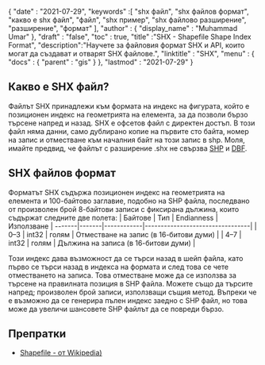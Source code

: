 {
  "date" : "2021-07-29",
  "keywords" :[ "shx файл", "shx файлов формат", "какво е shx файл", "файл", "shx пример", "shx файлово разширение", "разширение", "формат" ],
  "author" : {
    "display_name" : "Muhammad Umar"
},
  "draft" : "false",
  "toc" : true,
  "title" :"SHX - Shapefile Shape Index Format",
  "description":"Научете за файловия формат SHX и API, които могат да създават и отварят SHX файлове.",
  "linktitle" : "SHX",
  "menu" : {
    "docs" : {
      "parent" : "gis"
}
},
  "lastmod" : "2021-07-29"
}

## Какво е SHX файл?
Файлът SHX принадлежи към формата на индекс на фигурата, който е позиционен индекс на геометрията на елемента, за да позволи бързо търсене напред и назад. SHX е офсетов файл с директен достъп. В този файл няма данни, само дублирано копие на първите сто байта, номер на запис и отместване към началния байт на този запис в shp. Моля, имайте предвид, че файлът с разширение .shx не свързва [SHP](/bg/gis/shp/) и [DBF](/bg/database/dbf).

## SHX файлов формат
Форматът SHX съдържа позиционен индекс на геометрията на елемента и 100-байтово заглавие, подобно на SHP файла, последвано от произволен брой 8-байтови записи с фиксирана дължина, които съдържат следните две полета:
| Байтове | Тип | Endianness | Използване |
-------|-------|------------|---------------------------------|
| 0–3 | int32 | голям | Отместване на запис (в 16-битови думи) |
| 4–7 | int32 | голям | Дължина на записа (в 16-битови думи) |

Този индекс дава възможност да се търси назад в шейп файла, като първо се търси назад в индекса на формата и след това се чете отместването на записа. Това отместване може да се използва за търсене на правилната позиция в SHP файла. Можете също да търсите напред; произволен брой записи, използващи същия метод. Въпреки че е възможно да се генерира пълен индекс заедно с SHP файл, но това може да увеличи шансовете SHP файлът да се повреди бързо.


## Препратки

* [Shapefile - от Wikipedia)](https://en.wikipedia.org/wiki/Shapefile)


